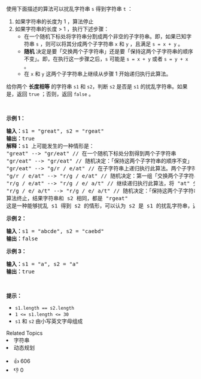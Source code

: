 使用下面描述的算法可以扰乱字符串 <code>s</code> 得到字符串 <code>t</code> ：

<ol> 
 <li>如果字符串的长度为 1 ，算法停止</li> 
 <li>如果字符串的长度 &gt; 1 ，执行下述步骤： 
  <ul> 
   <li>在一个随机下标处将字符串分割成两个非空的子字符串。即，如果已知字符串 <code>s</code> ，则可以将其分成两个子字符串 <code>x</code> 和 <code>y</code> ，且满足 <code>s = x + y</code> 。</li> 
   <li><strong>随机</strong> 决定是要「交换两个子字符串」还是要「保持这两个子字符串的顺序不变」。即，在执行这一步骤之后，<code>s</code> 可能是 <code>s = x + y</code> 或者 <code>s = y + x</code> 。</li> 
   <li>在 <code>x</code> 和 <code>y</code> 这两个子字符串上继续从步骤 1 开始递归执行此算法。</li> 
  </ul> </li> 
</ol>

<p>给你两个 <strong>长度相等</strong> 的字符串 <code>s1</code><em> </em>和&nbsp;<code>s2</code>，判断&nbsp;<code>s2</code><em>&nbsp;</em>是否是&nbsp;<code>s1</code><em>&nbsp;</em>的扰乱字符串。如果是，返回 <code>true</code> ；否则，返回 <code>false</code> 。</p>

<p>&nbsp;</p>

<p><strong>示例 1：</strong></p>

<pre>
<strong>输入：</strong>s1 = "great", s2 = "rgeat"
<strong>输出：</strong>true
<strong>解释：</strong>s1 上可能发生的一种情形是：
"great" --&gt; "gr/eat" // 在一个随机下标处分割得到两个子字符串
"gr/eat" --&gt; "gr/eat" // 随机决定：「保持这两个子字符串的顺序不变」
"gr/eat" --&gt; "g/r / e/at" // 在子字符串上递归执行此算法。两个子字符串分别在随机下标处进行一轮分割
"g/r / e/at" --&gt; "r/g / e/at" // 随机决定：第一组「交换两个子字符串」，第二组「保持这两个子字符串的顺序不变」
"r/g / e/at" --&gt; "r/g / e/ a/t" // 继续递归执行此算法，将 "at" 分割得到 "a/t"
"r/g / e/ a/t" --&gt; "r/g / e/ a/t" // 随机决定：「保持这两个子字符串的顺序不变」
算法终止，结果字符串和 s2 相同，都是 "rgeat"
这是一种能够扰乱 s1 得到 s2 的情形，可以认为 s2 是 s1 的扰乱字符串，返回 true
</pre>

<p><strong>示例 2：</strong></p>

<pre>
<strong>输入：</strong>s1 = "abcde", s2 = "caebd"
<strong>输出：</strong>false
</pre>

<p><strong>示例 3：</strong></p>

<pre>
<strong>输入：</strong>s1 = "a", s2 = "a"
<strong>输出：</strong>true
</pre>

<p>&nbsp;</p>

<p><strong>提示：</strong></p>

<ul> 
 <li><code>s1.length == s2.length</code></li> 
 <li><code>1 &lt;= s1.length &lt;= 30</code></li> 
 <li><code>s1</code> 和 <code>s2</code> 由小写英文字母组成</li> 
</ul>

<div><div>Related Topics</div><div><li>字符串</li><li>动态规划</li></div></div><br><div><li>👍 606</li><li>👎 0</li></div>